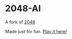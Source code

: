 # 2048-AI
A fork of [2048](http://gabrielecirulli.github.io/2048/)

Made just for fun. [Play it here!]()

